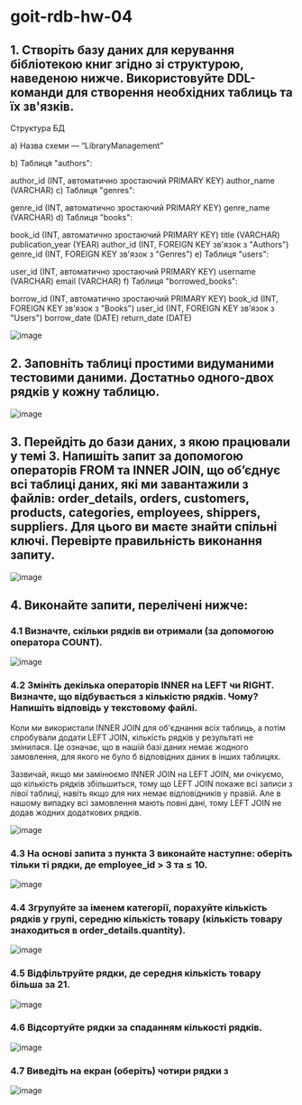 # goit-rdb-hw-04

## 1. Створіть базу даних для керування бібліотекою книг згідно зі структурою, наведеною нижче. Використовуйте DDL-команди для створення необхідних таблиць та їх зв'язків.

Структура БД

a) Назва схеми — “LibraryManagement”

b) Таблиця "authors":

author_id (INT, автоматично зростаючий PRIMARY KEY)
author_name (VARCHAR)
c) Таблиця "genres":

genre_id (INT, автоматично зростаючий PRIMARY KEY)
genre_name (VARCHAR)
d) Таблиця "books":

book_id (INT, автоматично зростаючий PRIMARY KEY)
title (VARCHAR)
publication_year (YEAR)
author_id (INT, FOREIGN KEY зв'язок з "Authors")
genre_id (INT, FOREIGN KEY зв'язок з "Genres")
e) Таблиця "users":

user_id (INT, автоматично зростаючий PRIMARY KEY)
username (VARCHAR)
email (VARCHAR)
f) Таблиця "borrowed_books":

borrow_id (INT, автоматично зростаючий PRIMARY KEY)
book_id (INT, FOREIGN KEY зв'язок з "Books")
user_id (INT, FOREIGN KEY зв'язок з "Users")
borrow_date (DATE)
return_date (DATE)


![image](https://github.com/user-attachments/assets/94a9a1c8-66c3-4dca-b83d-d282511b6d76)

## 2. Заповніть таблиці простими видуманими тестовими даними. Достатньо одного-двох рядків у кожну таблицю.

![image](https://github.com/user-attachments/assets/cfd6168c-0f74-4d83-a178-c7e1370ea300)

## 3. Перейдіть до бази даних, з якою працювали у темі 3. Напишіть запит за допомогою операторів FROM та INNER JOIN, що об’єднує всі таблиці даних, які ми завантажили з файлів: order_details, orders, customers, products, categories, employees, shippers, suppliers. Для цього ви маєте знайти спільні ключі. Перевірте правильність виконання запиту.

![image](https://github.com/user-attachments/assets/b60db13b-14f7-49d9-a8dc-0d376e82794c)

## 4. Виконайте запити, перелічені нижче:

### 4.1 Визначте, скільки рядків ви отримали (за допомогою оператора COUNT).

![image](https://github.com/user-attachments/assets/4836d6b1-4b24-451a-843b-64c69ee8ed8d)

### 4.2 Змініть декілька операторів INNER на LEFT чи RIGHT. Визначте, що відбувається з кількістю рядків. Чому? Напишіть відповідь у текстовому файлі.

Коли ми використали INNER JOIN для об'єднання всіх таблиць, а потім спробували додати LEFT JOIN, кількість рядків у результаті не змінилася. Це означає, що в нашій базі даних немає жодного замовлення, для якого не було б відповідних даних в інших таблицях. 

Зазвичай, якщо ми замінюємо INNER JOIN на LEFT JOIN, ми очікуємо, що кількість рядків збільшиться, тому що LEFT JOIN покаже всі записи з лівої таблиці, навіть якщо для них немає відповідників у правій. Але в нашому випадку всі замовлення мають повні дані, тому LEFT JOIN не додав жодних додаткових рядків.

![image](https://github.com/user-attachments/assets/90029a2a-b0c5-4af9-af95-02638e40313f)

### 4.3 На основі запита з пункта 3 виконайте наступне: оберіть тільки ті рядки, де employee_id > 3 та ≤ 10.

![image](https://github.com/user-attachments/assets/8198004a-ff33-4bae-8a33-e067252ab97a)

### 4.4 Згрупуйте за іменем категорії, порахуйте кількість рядків у групі, середню кількість товару (кількість товару знаходиться в order_details.quantity).

![image](https://github.com/user-attachments/assets/b134327f-cc7b-46c9-a9a9-ac3a2d462fc9)

### 4.5 Відфільтруйте рядки, де середня кількість товару більша за 21.

![image](https://github.com/user-attachments/assets/f8877e80-5f1e-4867-8b1d-9949b7941f86)


### 4.6 Відсортуйте рядки за спаданням кількості рядків.

![image](https://github.com/user-attachments/assets/862c8383-f8bd-4292-9412-e30fc0cba5f0)


### 4.7 Виведіть на екран (оберіть) чотири рядки з

![image](https://github.com/user-attachments/assets/dc546409-8352-4a32-baed-ef2a494e61d5)


